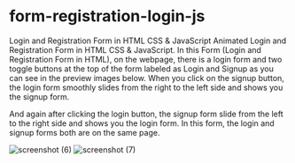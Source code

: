 # form-registration-login-js
Login and Registration Form in HTML CSS &amp; JavaScript
Animated Login and Registration Form in HTML CSS & JavaScript.
In this Form (Login and Registration Form in HTML), on the webpage, there is a login form and two toggle buttons at the top of the form labeled as Login and Signup
as you can see in the preview images below. When you click on the signup button, the login form smoothly slides from the right to the left side and shows you the signup form.

And again after clicking the login button, the signup form slide from the left to the right side and shows you the login form. In this form, the login and signup forms both are on the same page.

![screenshot (6)](https://user-images.githubusercontent.com/71307225/156257920-306d5bd5-511d-44ec-9da9-7e5b0d6bf82c.png)
![screenshot (7)](https://user-images.githubusercontent.com/71307225/156257932-b7a94e74-89a8-4b8d-a58e-d21793ec728c.png)
